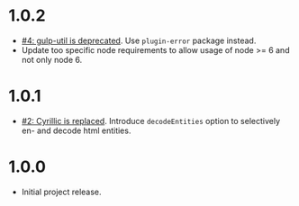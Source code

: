 # 1.0.2
* [#4: gulp-util is deprecated](https://github.com/haensl/gulp-embed-svg/issues/4). Use `plugin-error` package instead.
* Update too specific node requirements to allow usage of node >= 6 and not only node 6.
# 1.0.1
* [#2: Cyrillic is replaced](https://github.com/haensl/gulp-embed-svg/issues/2). Introduce `decodeEntities` option to selectively en- and decode html entities.

# 1.0.0
* Initial project release.

